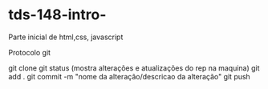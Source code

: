 # tds-148-intro-
Parte inicial de html,css, javascript

Protocolo git

git clone
git status (mostra alterações e atualizações do rep na maquina)
git add .
git commit -m "nome da alteração/descricao da alteração"
git push
